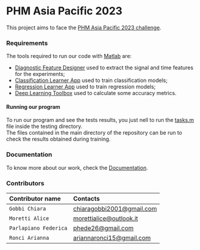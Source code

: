 # PHM Asia Pacific 2023
This project aims to face the [PHM Asia Pacific 2023 challenge](https://phmap.jp/program-data/).

### Requirements
The tools required to run our code with [Matlab](https://it.mathworks.com/products/matlab/student.html) are:
* [Diagnostic Feature Designer](https://it.mathworks.com/help/predmaint/ref/diagnosticfeaturedesigner-app.html) used to extract the signal and time features for the experiments;
* [Classification Learner App](https://it.mathworks.com/help/stats/classificationlearner-app.html) used to train classification models;
* [Regression Learner App](https://it.mathworks.com/help/stats/regression-learner-app.html) used to train regression models;
* [Deep Learning Toolbox](https://it.mathworks.com/products/deep-learning.html) used to calculate some accuracy metrics.

#### Running our program

To run our program and see the tests results, you just nell to run the [tasks.m](https://github.com/FedericaParlapiano/Progetto-Manutenzione-PHM-Asia-2023/blob/main/testing/tasks.m) file inside the testing directory.\
The files contained in the main directory of the repository can be run to check the results obtained during training. 

### Documentation
To know more about our work, check the [Documentation]().

### Contributors
| Contributor name | Contacts |
| :-------- | :------- | 
| `Gobbi Chiara`     | chiaragobbi2001@gmail.com | 
| `Moretti Alice`     | morettialice@outlook.it | 
| `Parlapiano Federica`     | phede26@gmail.com | 
| `Ronci Arianna`     | ariannaronci15@gmail.com | 
